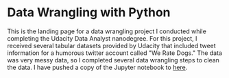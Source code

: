 # Data Wrangling with Python

This is the landing page for a data wrangling project I conducted while completing the Udacity Data Analyst nanodegree. For this project, I received several tabular datasets provided by Udacity that included tweet information for a humorous twitter account called "We Rate Dogs." The data was very messy data, so I completed several data wrangling steps to clean the data. I have pushed a copy of the Jupyter notebook to [here](https://github.com/KristinaMFrazier/udacitydatawrangle/blob/master/wrangle_act.ipynb). 
